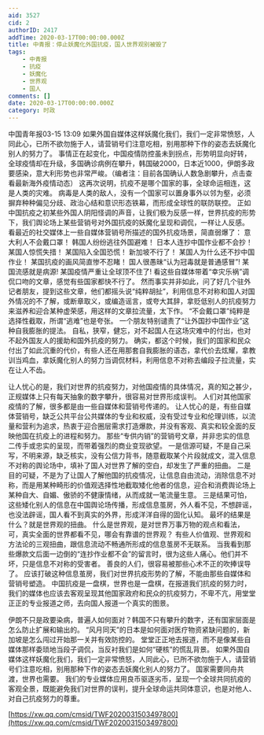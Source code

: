 ```yaml
---
aid: 3527
cid: 2
authorID: 2417
addTime: 2020-03-17T00:00:00.000Z
title: 中青报：停止妖魔化外国抗疫，国人世界观别被毁了
tags:
    - 中青报
    - 抗疫
    - 妖魔化
    - 世界观
    - 国人
comments: []
date: 2020-03-17T00:00:00.000Z
category: 时政
---
```


中国青年报03-15 13:09 如果外国自媒体这样妖魔化我们，我们一定非常愤怒，人同此心，已所不欲勿施于人，请营销号们注意吃相，别用那种下作的姿态去妖魔化别人的努力了。 事情正在起变化，中国疫情防控虽未到拐点，形势明显向好转，全球疫情却在升级，多国确诊病例在攀升，韩国破2000，日本近1000，伊朗多政要感染，意大利形势也非常严峻。（编者注：目前各国确认人数急剧攀升，点击查看最新海外疫情动态） 这再次说明，抗疫不是哪个国家的事，全球命运相连，这是人类的灾难。 病毒是人类的敌人，没有一个国家可以置身事外以邻为壑，必须摒弃种种偏见分歧、政治心结和意识形态铁幕，而形成全球性的联防联控。 正如中国抗疫之初某些外国人阴阳怪调的声音，让我们极为反感一样，世界抗疫的形势下，我们舆论场上某些营销号对外国抗疫的妖魔化呈现和调侃，一样让人反感。 看最近的社交媒体上一些自媒体营销号所描述的国外抗疫场景，简直弱爆了： 意大利人不会戴口罩！ 韩国人纷纷逃往外国避难！ 日本人连抄中国作业都不会抄！ 某国人惊慌失措！ 某国陷入全国恐慌！ 新加坡不行了！ 某国人为什么还不抄中国作业！ 某国抗疫的画风简直惨不忍睹！ 国人很愚昧“认为冠毒就是普通感冒”! 某国流感就是病源! 某国疫情严重让全球顶不住了! 看这些自媒体带着“幸灾乐祸”调侃口吻的文章，感觉有些国家都快不行了。 然而事实并非如此，问了好几个驻外记者朋友，提到这些文章，他们都摇头说“纯粹胡扯”，利用信息不对称和国人对国外情况的不了解，或断章取义，或编造谣言，或夸大其辞，拿贬低别人的抗疫努力来滋养和迎合某种虚荣感，用这样的文章拉流量，太下作。 “不会戴口罩”纯粹是选择性截取，所谓“逃难”也是夸张。 一个朋友特别谴责了“让外国抄中国作业”这种自我膨胀的提法。 自私，狭窄，健忘，对不起国人在这场灾难中的付出，也对不起外国友人的援助和国外抗疫的努力。 确实，都这个时候，我们的国家和民众付出了如此沉重的代价，有些人还在用那套自我膨胀的语态，拿代价去炫耀，拿教训当鸡血，拿妖魔化别人的努力当调侃材料，利用信息不对称去编段子拉流量，实在让人不齿。

让人忧心的是，我们对世界的抗疫努力，对他国疫情的具体情况，真的知之甚少，正规媒体上只有每天抽象的数字攀升，很容易对世界形成误判。 人们对其他国家疫情的了解，很多都是由一些自媒体和营销号传递的。 让人忧心的是，有些自媒体营销号，缺乏公共平台公共媒体的专业和权威，没有受过专业和伦理训练，以流量和营利为追求，热衷于迎合圈层需求打造爆款，并没有客观、真实和较全面的反映他国在抗疫上的进程和努力。 那些“专供内销”的营销号文章，并非忠实的信息二传手或忠实的呈现，而带着强烈的商业变现欲望。 一是信源可疑，不是自己采写，不明来源，缺乏核实，没有公信力背书，随意截取某个片段就成文，混入信息不对称的舆论场中，填补了国人对世界了解的空白，却发生了严重的扭曲。 二是目的可疑，不是为了让国人了解他国的抗疫情况，让信息自由流动，消除信息不对称，而是用某种畸形的价值观选择性地截取矮化他者的信息，迎合和消费舆论场上某种自大、自媚、傲骄的不健康情绪，从而成就一笔流量生意。 三是结果可怕，这些矮化别人的信息在中国舆论场传播，形成信息茧房，外人看不见，不想辟谣，也没法辟谣，国人看不到真实的外界，形成洋洋自得的固化认知。 最坏的结果是什么？就是世界观的扭曲。 什么是世界观，是对世界万事万物的观点和看法，可，真实全面的世界都看不见，哪会有靠谱的世界观？ 有些人价值观、世界观和方法论的三观扭曲，跟信息流动不畅通所形成的信息茧房不无联系。 当我看到那些爆款文后面一边倒的“连抄作业都不会”的留言时，很为这些人痛心。他们并不坏，只是信息不对称的受害者。 善良的人们，很容易被那些心术不正的吹捧误导了。 应该打破这种信息茧房，我们对世界抗疫形势的了解，不能由那些自媒体和营销号塑造。 中国抗疫是一盘棋，世界也是一盘棋，在报道我们抗疫的努力时，我们的媒体也应该去客观呈现其他国家政府和民众的抗疫努力，不卑不亢，用堂堂正正的专业报道之师，去向国人报道一个真实的图景。

伊朗不只是政要染病，普遍人如何面对？韩国不只有攀升的数字，还有国家层面是怎么防止扩展和输出的。 “风月同天”的日本是如何面对医疗物资紧缺问题的，新加坡是怎么闯过开始那一关并有效防控的。 堂堂正正地去报道，而不是像某些自媒体那样委琐地当段子调侃，当反衬我们是如何“硬核”的慌乱背景。 如果外国自媒体这样妖魔化我们，我们一定非常愤怒，人同此心，已所不欲勿施于人，请营销号们注意吃相，别用那种下作的姿态去妖魔化别人的努力了。 国家需要同舟共渡，世界也需要。 我们的专业媒体应用良币驱逐劣币，呈现一个全球共同抗疫的客观全景，既能避免我们对世界的误判，提升全球命运共同体意识，也是对他人、对自己抗疫努力的尊重。

[https://xw.qq.com/cmsid/TWF2020031503497800](https://xw.qq.com/cmsid/TWF2020031503497800)
